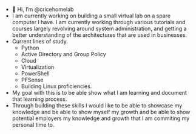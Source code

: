 - 👋 Hi, I’m @cricehomelab
- I am currently working on building a small virtual lab on a spare computer I have. I am currently working through various tutorials
and courses largely revolving around system administration, and getting a better understanding of the architectures that are used in 
businesses. 
- Current lines of study.
  - Python
  - Active Directory and Group Policy
  - Cloud  
  - Virtualization
  - PowerShell
  - PFSense
  - Building Linux proficiencies. 
- My goal with this is to be able show what I am learning and document that learning process. 
- Through building these skills I would like to be able to showcase my knowledge and be able to show myself my growth and be able to
  show potential employers my knowledge and growth that I am commiting my personal time to. 
<!---
cricehomelab/cricehomelab is a ✨ special ✨ repository because its `README.md` (this file) appears on your GitHub profile.
You can click the Preview link to take a look at your changes.
--->
